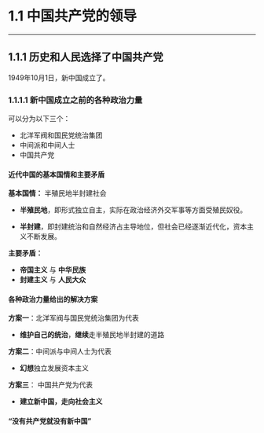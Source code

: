 # 1.1 中国共产党的领导

***

## 1.1.1 历史和人民选择了中国共产党

1949年10月1日，新中国成立了。

### 1.1.1.1 新中国成立之前的各种政治力量

可以分为以下三个：

- 北洋军阀和国民党统治集团
- 中间派和中间人士
- 中国共产党

#### 近代中国的基本国情和主要矛盾

**基本国情：** 半殖民地半封建社会

- **半殖民地**，即形式独立自主，实际在政治经济外交军事等方面受殖民奴役。

- **半封建**，即封建统治和自然经济占主导地位，但社会已经逐渐近代化，资本主义不断发展。

**主要矛盾：** 

- **帝国主义** 与 **中华民族**
- **封建主义** 与 **人民大众**

#### 各种政治力量给出的解决方案

**方案一**：北洋军阀与国民党统治集团为代表

- **维护自己的统治**，**继续**走半殖民地半封建的道路

**方案二**：中间派与中间人士为代表

- **幻想**独立发展资本主义

**方案三**： 中国共产党为代表

- **建立新中国，走向社会主义**

#### “没有共产党就没有新中国”

